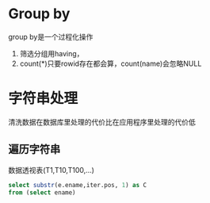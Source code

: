
# Group by

group by是一个过程化操作

1. 筛选分组用having，
2. count(\*)只要rowid存在都会算，count(name)会忽略NULL



# 字符串处理

清洗数据在数据库里处理的代价比在应用程序里处理的代价低

## 遍历字符串

数据透视表(T1,T10,T100,...)


```sql
select substr(e.ename,iter.pos, 1) as C
from (select ename)
```
